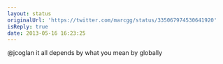 ```yaml
---
layout: status
originalUrl: 'https://twitter.com/marcgg/status/335067974530641920'
isReply: true
date: 2013-05-16 16:23:25
---
```


@jcoglan it all depends by what you mean by globally
